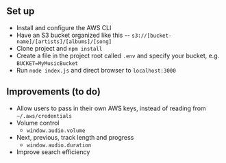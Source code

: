 ## Set up
* Install and configure the AWS CLI
* Have an S3 bucket organized like this -- `s3://[bucket-name]/[artists]/[albums]/[song]`
* Clone project and `npm install`
* Create a file in the project root called `.env` and specify your bucket, e.g. `BUCKET=MyMusicBucket`
* Run `node index.js` and direct browser to `localhost:3000`

## Improvements (to do)
* Allow users to pass in their own AWS keys, instead of reading from `~/.aws/credentials`
* Volume control
    * `window.audio.volume`
* Next, previous, track length and progress
    * `window.audio.duration`
* Improve search efficiency  
